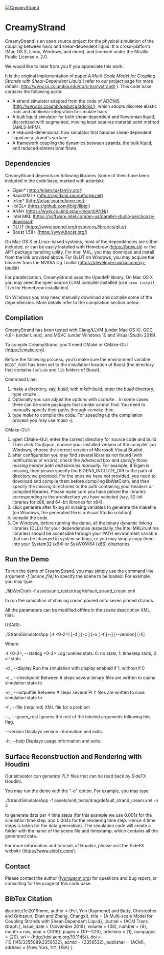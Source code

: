 [![CreamyStrand](http://www.cs.columbia.edu/cg/raymond/pasta_banner.jpg)](http://www.cs.columbia.edu/cg/creamystrand/)

CreamyStrand
================
CreamyStrand is an open source project for the physical simulation of the coupling between hairs and shear-dependent liquid. It is cross-platform (Mac OS X, Linux, Windows, and more), and licensed under the Mozilla Public License v. 2.0.

We would like to hear from you if you appreciate this work.

It is the original implementation of paper *A Multi-Scale Model for Coupling Strands with Shear-Dependent Liquid* ( refer to our project page for more details: http://www.cs.columbia.edu/cg/creamystrand/ ). This code base contains the following parts:

 - A strand simulator adapted from the code of ADONIS (http://www.cs.columbia.edu/cg/adonis/), which adopts discrete elastic rods and nonlinear integration to simulate hairs.
 - A bulk liquid simulator for both shear-dependent and Newtonian liquid, discretized with augmented, moving least sqaures material point method (AMLS-MPM).
 - A reduced-dimensional flow simulator that handles shear-dependent liquid on a strand's surface.
 - A framework coupling the dynamics between strands, the bulk liquid, and reduced-dimensional flows.

Dependencies
--------------------
CreamyStrand depends on following libraries (some of them have been included in the code base, marked with asterisk):

- Eigen* (http://eigen.tuxfamily.org/)
- RapidXML* (http://rapidxml.sourceforge.net)
- tclap* (http://tclap.sourceforge.net)
- libIGL* (https://github.com/libigl/libigl)
- ANN* (https://www.cs.umd.edu/~mount/ANN/)
- Intel MKL (https://software.intel.com/en-us/parallel-studio-xe/choose-download)
- GLUT (https://www.opengl.org/resources/libraries/glut/)
- Boost 1.58+ (https://www.boost.org/)

On Mac OS X or Linux-based systems, most of the dependencies are either included, or can be easily installed with Homebrew (https://brew.sh) or the APT package handling utility. For Intel MKL, you may download and install from the link provided above. For GLUT on Windows, you may acquire the binaries from the NVIDIA Cg Toolkit (https://developer.nvidia.com/cg-toolkit)

For parallelization, CreamyStrand uses the OpenMP library. On Mac OS X you may need the open source LLVM compiler installed (use `brew install llvm` for Homebrew installation).

On Windows you may need manually download and compile some of the dependencies. More details refer to the compilation section below.

Compilation
-----------------
CreamyStrand has been tested with Clang/LLVM (under Mac OS X), GCC 4.8+ (under Linux), and MSVC (under Windows 10 and Visual Studio 2019).

To compile CreamyStrand, you'll need CMake or CMake-GUI (https://cmake.org).

Before the following process, you'd make sure the environment variable `BOOST_ROOT` has been set to the installation location of Boost (the directory that contains `include` and `lib` folders of Boost).

Command Line:
1. make a directory, say, *build*, with *mkdir build*, enter the *build* directory, type *cmake ..*
2. Optionally you can adjust the options with *ccmake ..* In some cases there can be some packages that cmake cannot find. You need to manually specify their paths through ccmake then.
3. type *make* to compile the code. For speeding up the compilation process you may use *make -j*.

CMake-GUI:
1. open CMake-GUI, enter the correct directory for source code and build. Then click *Configure*, choose your installed version of the compiler (on Windows, choose the correct version of Microsoft Visual Studio).
2. after configuration you may find several libraries not found (with notifications of errors), check the *Advanced* box and *specify those missing header path and libraries manually*. For example, if Eigen is missing, then please specify the EIGEN3_INCLUDE_DIR to the path of directory we provided. For the ones we have not provided, you need to download and compile them before compiling libWetCloth, and then specify the missing directories to the path containing your headers or compiled libraries. Please make sure you have picked the libraries corresponding to the architecture you have selected (say, 32-bit libraries for x86, and 64-bit libraries for x64).
3. click generate after fixing all missing variables to generate the makefile (on Windows, the generated file is a Visual Studio solution).
4. compile the code.
5. On Windows, before running the demo, all the binary dynamic linking libraries (DLLs) for your dependencies (especially, the Intel MKL/runtime libraries) should be accessible through your PATH environment variable that can be changed in system settings, or you may simply copy them into your System32 (x64) or SysWOW64 (x86) directories.

Run the Demo
--------------------
To run the demo of CreamyStrand, you may simply use the command line argument *-f [scene_file]* to specify the scene to be loaded. For example, you may type

./libWetCloth -f assets/unit_tests/drag/default_strand_cream.xml

to run the simulation of shaving cream poured onto seven pinned strands. 

All the parameters can be modified offline in the scene description XML files.

USAGE:

   ./StrandSimulatorApp [-l <0-2>] [-d <integer>] [-c <integer>] [-o <integer>] -f <string> [--] [--version] [-h]

Where:

   -l <0-2>,  --statlog <0-2>
     Log runtime stats: 0: no stats, 1: timestep stats, 2: all stats

   -d <integer>,  --display <integer>
     Run the simulation with display enabled if 1, without if 0

   -c <integer>,  --checkpoint <integer>
     Between # steps several binary files are written to cache simulation state to

   -o <integer>,  --outputfile <integer>
     Between # steps several PLY files are written to save simulation state to

   -f <string>,  --file <string>
     (required)  XML file for a problem

   --,  --ignore_rest
     Ignores the rest of the labeled arguments following this flag.

   --version
     Displays version information and exits.

   -h,  --help
     Displays usage information and exits.

Surface Reconstruction and Rendering with Houdini
--------------------------------------------------------
Our simulator can generate PLY files that can be read back by SideFX Houdini.

You may run the demo with the "-o" option. For example, you may type

./StrandSimulatorApp -f assets/unit_tests/drag/default_strand_cream.xml -o 4

to generate data per 4 time steps (for this example we use 0.001s for the simulation time step, and 0.004s for the rendering time step. Hence 4 time steps is taken for the data generation). The simulation code will create a folder with the name of the scene file and timestamp, which contains all the generated data.

For more information and tutorials of Houdini, please visit the SideFX website (https://www.sidefx.com/).

Contact
-----------
Please contact the author (fyun@acm.org) for questions and bug report, or consulting for the usage of this code base.

BibTex Citation
----------------------
@article{fei2019mmc,
 author = {Fei, Yun (Raymond) and Batty, Christopher and Grinspun, Eitan and Zheng, Changxi},
 title = {A Multi-scale Model for Coupling Strands with Shear-Dependent Liquid},
 journal = {ACM Trans. Graph.},
 issue_date = {November 2019},
 volume = {38},
 number = {6},
 month = nov,
 year = {2019},
 pages = {1:1--1:20},
 articleno = {1},
 numpages = {20},
 url = {http://doi.acm.org/10.1145/},
 doi = {10.1145/3355089.3356532},
 acmid = {3356532},
 publisher = {ACM},
 address = {New York, NY, USA}
}